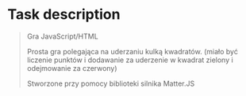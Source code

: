 # Task description
> Gra JavaScript/HTML
>
> Prosta gra polegająca na uderzaniu kulką kwadratów. (miało być liczenie punktów i dodawanie za uderzenie w kwadrat zielony i odejmowanie za czerwony)
>
> Stworzone przy pomocy biblioteki silnika Matter.JS
